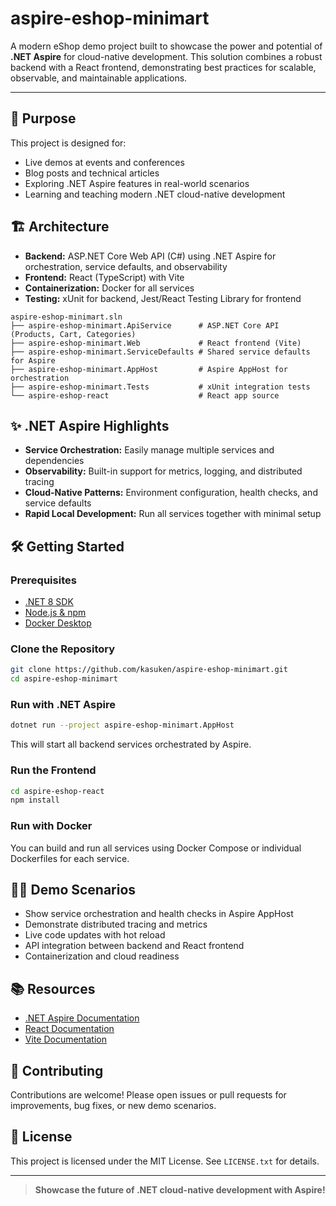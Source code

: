 # aspire-eshop-minimart

A modern eShop demo project built to showcase the power and potential of **.NET Aspire** for cloud-native development. This solution combines a robust backend with a React frontend, demonstrating best practices for scalable, observable, and maintainable applications.

---

## 🚀 Purpose
This project is designed for:
- Live demos at events and conferences
- Blog posts and technical articles
- Exploring .NET Aspire features in real-world scenarios
- Learning and teaching modern .NET cloud-native development

## 🏗️ Architecture
- **Backend:** ASP.NET Core Web API (C#) using .NET Aspire for orchestration, service defaults, and observability
- **Frontend:** React (TypeScript) with Vite
- **Containerization:** Docker for all services
- **Testing:** xUnit for backend, Jest/React Testing Library for frontend

```
aspire-eshop-minimart.sln
├── aspire-eshop-minimart.ApiService      # ASP.NET Core API (Products, Cart, Categories)
├── aspire-eshop-minimart.Web             # React frontend (Vite)
├── aspire-eshop-minimart.ServiceDefaults # Shared service defaults for Aspire
├── aspire-eshop-minimart.AppHost         # Aspire AppHost for orchestration
├── aspire-eshop-minimart.Tests           # xUnit integration tests
└── aspire-eshop-react                    # React app source
```

## ✨ .NET Aspire Highlights
- **Service Orchestration:** Easily manage multiple services and dependencies
- **Observability:** Built-in support for metrics, logging, and distributed tracing
- **Cloud-Native Patterns:** Environment configuration, health checks, and service defaults
- **Rapid Local Development:** Run all services together with minimal setup

## 🛠️ Getting Started
### Prerequisites
- [.NET 8 SDK](https://dotnet.microsoft.com/download)
- [Node.js & npm](https://nodejs.org/)
- [Docker Desktop](https://www.docker.com/products/docker-desktop/)

### Clone the Repository
```sh
git clone https://github.com/kasuken/aspire-eshop-minimart.git
cd aspire-eshop-minimart
```

### Run with .NET Aspire
```sh
dotnet run --project aspire-eshop-minimart.AppHost
```
This will start all backend services orchestrated by Aspire.

### Run the Frontend
```sh
cd aspire-eshop-react
npm install
```

### Run with Docker
You can build and run all services using Docker Compose or individual Dockerfiles for each service.

## 🧑‍💻 Demo Scenarios
- Show service orchestration and health checks in Aspire AppHost
- Demonstrate distributed tracing and metrics
- Live code updates with hot reload
- API integration between backend and React frontend
- Containerization and cloud readiness

## 📚 Resources
- [.NET Aspire Documentation](https://learn.microsoft.com/dotnet/aspire/)
- [React Documentation](https://react.dev/)
- [Vite Documentation](https://vitejs.dev/)

## 🤝 Contributing
Contributions are welcome! Please open issues or pull requests for improvements, bug fixes, or new demo scenarios.

## 📄 License
This project is licensed under the MIT License. See `LICENSE.txt` for details.

---

> **Showcase the future of .NET cloud-native development with Aspire!**